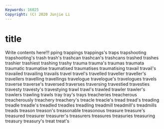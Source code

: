 ```yaml
---
Keywords: 16025
Copyright: (C) 2020 Junjie Li
---
```


# title

Write contents here!!!
pping 
trappings 
trappings's 
traps 
trapshooting
trapshooting's 
trash 
trash's 
trashcan 
trashcan's 
trashcans 
trashed 
trashes 
trashier 
trashiest
trashing 
trashy 
trauma 
trauma's 
traumas 
traumata 
traumatic 
traumatise 
traumatised 
traumatises
traumatising 
travail 
travail's 
travailed 
travailing 
travails 
travel 
travel's 
travelled 
traveller
traveller's 
travellers 
travelling 
travellings 
travelogue 
travelogue's 
travelogues 
travels 
traverse 
traverse's
traversed 
traverses 
traversing 
travestied 
travesties 
travesty 
travesty's 
travestying 
trawl 
trawl's
trawled 
trawler 
trawler's 
trawlers 
trawling 
trawls 
tray 
tray's 
trays 
treacheries
treacherous 
treacherously 
treachery 
treachery's 
treacle 
treacle's 
tread 
tread's 
treading 
treadle
treadle's 
treadled 
treadles 
treadling 
treadmill 
treadmill's 
treadmills 
treads 
treason 
treason's
treasonable 
treasonous 
treasure 
treasure's 
treasured 
treasurer 
treasurer's 
treasurers 
treasures 
treasuries
treasuring 
treasury 
treasury's 
treat 
treat's 

